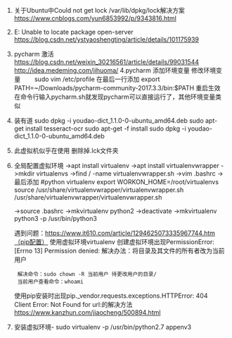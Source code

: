 1. 关于Ubuntu中Could not get lock /var/lib/dpkg/lock解决方案
	https://www.cnblogs.com/yun6853992/p/9343816.html
2. E: Unable to locate package open-server
	https://blog.csdn.net/ystyaoshengting/article/details/101175939
3. pycharm 激活
	https://blog.csdn.net/weixin_30216561/article/details/99031544
	http://idea.medeming.com/jihuoma/
4.pycharm 添加环境变量
	修改环境变量
	　　sudo vim /etc/profile
	在最后一行添加 export PATH=~/Downloads/pycharm-community-2017.3.3/bin:$PATH
	重启生效
	在命令行输入pycharm.sh就发现pycharm可以直接运行了，其他环境变量类似
5. 装有道
	sudo dpkg -i youdao-dict_1.1.0-0-ubuntu_amd64.deb
	sudo apt-get install tesseract-ocr
	sudo apt-get -f install
	sudo dpkg -i youdao-dict_1.1.0-0-ubuntu_amd64.deb
6. 此虚拟机似乎在使用
	删除掉.lck文件夹

7. 全局配置虚拟环境
	->apt install virtualenv
	->apt install virtualenvwrapper
	->mkdir virtualenvs
	->find / -name virtualenvwrapper.sh 
	->vim .bashrc
	->最后添加 
	  #python virtualenv
	  export WORKON_HOME=/root/virtualenvs
	  source /usr/share/virtualenvwrapper/virtualenvwrapper.sh
	  /usr/share/virtualenvwrapper/virtualenvwrapper.sh

	->source .bashrc
	->mkvirtualenv python2
	->deactivate
	->mkvirtualenv python3 -p /usr/bin/python3

	遇到问题：https://www.it610.com/article/1294625073335967744.htm（pip配置）
		使用虚拟环境virtualenv 创建虚拟环境出现PermissionError: [Errno 13] Permission denied:
		解决办法：将目录及其文件的所有者改为当前用户

		解决命令：sudo chown -R 当前用户 待更改用户的目录/
		当前用户查看命令：whoami
	使用pip安装时出现pip._vendor.requests.exceptions.HTTPError: 404 Client Error: Not Found for url:的解决方法
		https://www.kanzhun.com/jiaocheng/500894.html
8. 安装虚拟环境- sudo virtualenv -p /usr/bin/python2.7 appenv3

